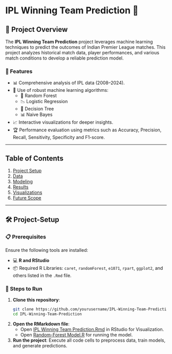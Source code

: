 # IPL Winning Team Prediction 🏏  

## 🌟 Project Overview  
The **IPL Winning Team Prediction** project leverages machine learning techniques to predict the outcomes of Indian Premier League matches. This project analyzes historical match data, player performances, and various match conditions to develop a reliable prediction model.  

### 🚀 Features  
- 📊 Comprehensive analysis of IPL data (2008–2024).  
- 🤖 Use of robust machine learning algorithms:  
  - 🌳 Random Forest  
  - 📉 Logistic Regression  
  - 🌲 Decision Tree  
  - 📊 Naive Bayes  
- 📈 Interactive visualizations for deeper insights. 
-  🏆 Performance evaluation using metrics such as Accuracy, Precision, Recall, Sensitivity, Specificity and F1-score.  

---

## Table of Contents  
1. [Project Setup](#Project-Setup)  
2. [Data](#data)  
3. [Modeling](#modeling)  
4. [Results](#results)  
5. [Visualizations](#visualizations)  
6. [Future Scope](#future-scope)  

---

## 🛠️ Project-Setup  

### 📋 Prerequisites  
Ensure the following tools are installed:  
- 💻 **R and RStudio**  
- 📦 Required R Libraries: `caret`, `randomForest`, `e1071`, `rpart`, `ggplot2`, and others listed in the `.Rmd` file.  

### 🔧 Steps to Run  
1. **Clone this repository**:  
   ```bash  
   git clone https://github.com/yourusername/IPL-Winning-Team-Prediction.git  
   cd IPL-Winning-Team-Prediction  
2. **Open the RMarkdown file**:
   - Open [IPL Winning Team Prediction.Rmd](IPL-Winning-Team-Prediction.Rmd) in RStudio for Visualization.
   - Open [Random-Forest Model.R](Random-Forest-Model.R) for running the model.
3. **Run the project**: Execute all code cells to preprocess data, train models, and generate predictions.

